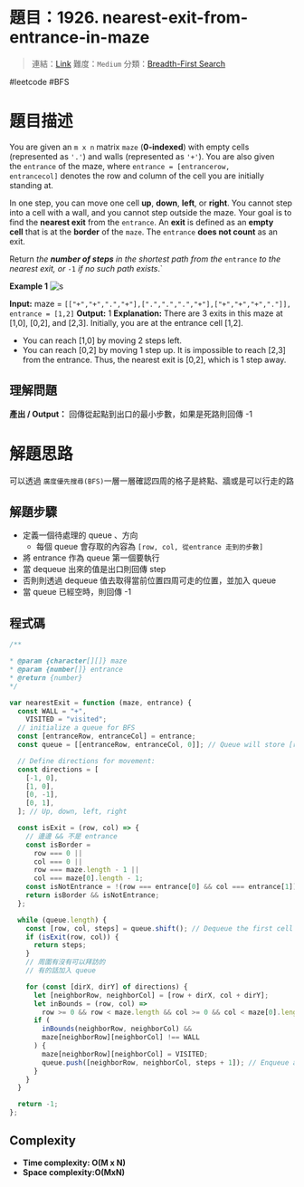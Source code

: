 # 題目：1926. nearest-exit-from-entrance-in-maze

> 連結：[Link](https://leetcode.com/problems/nearest-exit-from-entrance-in-maze/description/?envType=study-plan-v2&envId=leetcode-75)
> 難度：`Medium`
> 分類：[Breadth-First Search](https://leetcode.com/tag/breadth-first-search/)

#leetcode #BFS

# 題目描述

You are given an `m x n` matrix `maze` (**0-indexed**) with empty cells (represented as `'.'`) and walls (represented as `'+'`). You are also given the `entrance` of the maze, where `entrance = [entrancerow, entrancecol]` denotes the row and column of the cell you are initially standing at.

In one step, you can move one cell **up**, **down**, **left**, or **right**. You cannot step into a cell with a wall, and you cannot step outside the maze. Your goal is to find the **nearest exit** from the `entrance`. An **exit** is defined as an **empty cell** that is at the **border** of the `maze`. The `entrance` **does not count** as an exit.

Return *the **number of steps** in the shortest path from the* `entrance` *to the nearest exit, or* `-1` *if no such path exists*.`

**Example 1**
![s](https://assets.leetcode.com/uploads/2021/06/04/nearest1-grid.jpg)

**Input:** maze = `[["+","+",".","+"],[".",".",".","+"],["+","+","+","."]], entrance = [1,2]`
**Output:** 1
**Explanation:** There are 3 exits in this maze at [1,0], [0,2], and [2,3].
Initially, you are at the entrance cell [1,2].

- You can reach [1,0] by moving 2 steps left.
- You can reach [0,2] by moving 1 step up.
  It is impossible to reach [2,3] from the entrance.
  Thus, the nearest exit is [0,2], which is 1 step away.

## 理解問題

**產出 / Output：**
回傳從起點到出口的最小步數，如果是死路則回傳 -1

# 解題思路

可以透過 `廣度優先搜尋(BFS)`一層一層確認四周的格子是終點、牆或是可以行走的路

## 解題步驟

- 定義一個待處理的 queue 、方向
  - 每個 queue 會存取的內容為 `[row, col, 從entrance 走到的步數]`
- 將 entrance 作為 queue 第一個要執行
- 當 dequeue 出來的值是出口則回傳 step
- 否則則透過 dequeue 值去取得當前位置四周可走的位置，並加入 queue
- 當 queue 已經空時，則回傳 -1

## 程式碼

```js
/**

* @param {character[][]} maze
* @param {number[]} entrance
* @return {number}
*/

var nearestExit = function (maze, entrance) {
  const WALL = "+",
    VISITED = "visited";
  // initialize a queue for BFS
  const [entranceRow, entranceCol] = entrance;
  const queue = [[entranceRow, entranceCol, 0]]; // Queue will store [row, col, steps

  // Define directions for movement:
  const directions = [
    [-1, 0],
    [1, 0],
    [0, -1],
    [0, 1],
  ]; // Up, down, left, right

  const isExit = (row, col) => {
    // 邊邊 && 不是 entrance
    const isBorder =
      row === 0 ||
      col === 0 ||
      row === maze.length - 1 ||
      col === maze[0].length - 1;
    const isNotEntrance = !(row === entrance[0] && col === entrance[1]);
    return isBorder && isNotEntrance;
  };

  while (queue.length) {
    const [row, col, steps] = queue.shift(); // Dequeue the first cell
    if (isExit(row, col)) {
      return steps;
    }
    // 周圍有沒有可以拜訪的
    // 有的話加入 queue

    for (const [dirX, dirY] of directions) {
      let [neighborRow, neighborCol] = [row + dirX, col + dirY];
      let inBounds = (row, col) =>
        row >= 0 && row < maze.length && col >= 0 && col < maze[0].length;
      if (
        inBounds(neighborRow, neighborCol) &&
        maze[neighborRow][neighborCol] !== WALL
      ) {
        maze[neighborRow][neighborCol] = VISITED;
        queue.push([neighborRow, neighborCol, steps + 1]); // Enqueue adjacent cell
      }
    }
  }

  return -1;
};
```

## Complexity

- **Time complexity: O(M x N)**
- **Space complexity:O(MxN)**
